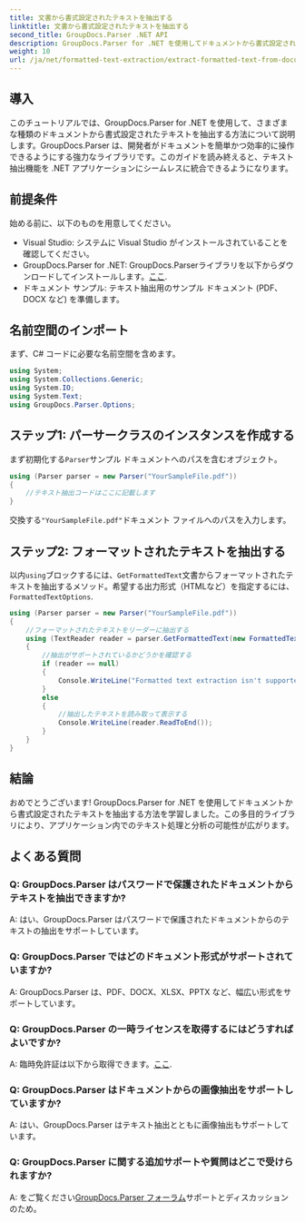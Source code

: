 ```yaml
---
title: 文書から書式設定されたテキストを抽出する
linktitle: 文書から書式設定されたテキストを抽出する
second_title: GroupDocs.Parser .NET API
description: GroupDocs.Parser for .NET を使用してドキュメントから書式設定されたテキストを抽出する方法を学習します。アプリケーション用のシンプルで効率的なテキスト抽出。
weight: 10
url: /ja/net/formatted-text-extraction/extract-formatted-text-from-document/
---
```

## 導入
このチュートリアルでは、GroupDocs.Parser for .NET を使用して、さまざまな種類のドキュメントから書式設定されたテキストを抽出する方法について説明します。GroupDocs.Parser は、開発者がドキュメントを簡単かつ効率的に操作できるようにする強力なライブラリです。このガイドを読み終えると、テキスト抽出機能を .NET アプリケーションにシームレスに統合できるようになります。
## 前提条件
始める前に、以下のものを用意してください。
- Visual Studio: システムに Visual Studio がインストールされていることを確認してください。
-  GroupDocs.Parser for .NET: GroupDocs.Parserライブラリを以下からダウンロードしてインストールします。[ここ](https://releases.groupdocs.com/parser/net/).
- ドキュメント サンプル: テキスト抽出用のサンプル ドキュメント (PDF、DOCX など) を準備します。
## 名前空間のインポート
まず、C# コードに必要な名前空間を含めます。
```csharp
using System;
using System.Collections.Generic;
using System.IO;
using System.Text;
using GroupDocs.Parser.Options;
```
## ステップ1: パーサークラスのインスタンスを作成する
まず初期化する`Parser`サンプル ドキュメントへのパスを含むオブジェクト。
```csharp
using (Parser parser = new Parser("YourSampleFile.pdf"))
{
    //テキスト抽出コードはここに記載します
}
```
交換する`"YourSampleFile.pdf"`ドキュメント ファイルへのパスを入力します。

## ステップ2: フォーマットされたテキストを抽出する
以内`using`ブロックするには、`GetFormattedText`文書からフォーマットされたテキストを抽出するメソッド。希望する出力形式（HTMLなど）を指定するには、`FormattedTextOptions`.
```csharp
using (Parser parser = new Parser("YourSampleFile.pdf"))
{
    //フォーマットされたテキストをリーダーに抽出する
    using (TextReader reader = parser.GetFormattedText(new FormattedTextOptions(FormattedTextMode.Html)))
    {
        //抽出がサポートされているかどうかを確認する
        if (reader == null)
        {
            Console.WriteLine("Formatted text extraction isn't supported.");
        }
        else
        {
            //抽出したテキストを読み取って表示する
            Console.WriteLine(reader.ReadToEnd());
        }
    }
}
```

## 結論
おめでとうございます! GroupDocs.Parser for .NET を使用してドキュメントから書式設定されたテキストを抽出する方法を学習しました。この多目的ライブラリにより、アプリケーション内でのテキスト処理と分析の可能性が広がります。

## よくある質問
### Q: GroupDocs.Parser はパスワードで保護されたドキュメントからテキストを抽出できますか?
A: はい、GroupDocs.Parser はパスワードで保護されたドキュメントからのテキストの抽出をサポートしています。
### Q: GroupDocs.Parser ではどのドキュメント形式がサポートされていますか?
A: GroupDocs.Parser は、PDF、DOCX、XLSX、PPTX など、幅広い形式をサポートしています。
### Q: GroupDocs.Parser の一時ライセンスを取得するにはどうすればよいですか?
 A: 臨時免許証は以下から取得できます。[ここ](https://purchase.groupdocs.com/temporary-license/).
### Q: GroupDocs.Parser はドキュメントからの画像抽出をサポートしていますか?
A: はい、GroupDocs.Parser はテキスト抽出とともに画像抽出もサポートしています。
### Q: GroupDocs.Parser に関する追加サポートや質問はどこで受けられますか?
 A: をご覧ください[GroupDocs.Parser フォーラム](https://forum.groupdocs.com/c/parser/17)サポートとディスカッションのため。